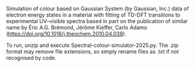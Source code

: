 Simulation of colour based on Gaussian System (by Gaussian, Inc.) data of electron energy states in a material with fitting of TD-DFT transitions to experimental UV–visible spectra based in part on the publication of similar name by Éric A.G. Brémond, Jérôme Kieffer, Carlo Adamo (https://doi.org/10.1016/j.theochem.2010.04.038).

To run, unzip and execute Spectral-colour-simulator-2025.py. The .zip format may remove file extensions, so simply rename files as .txt if not recognised by code.
